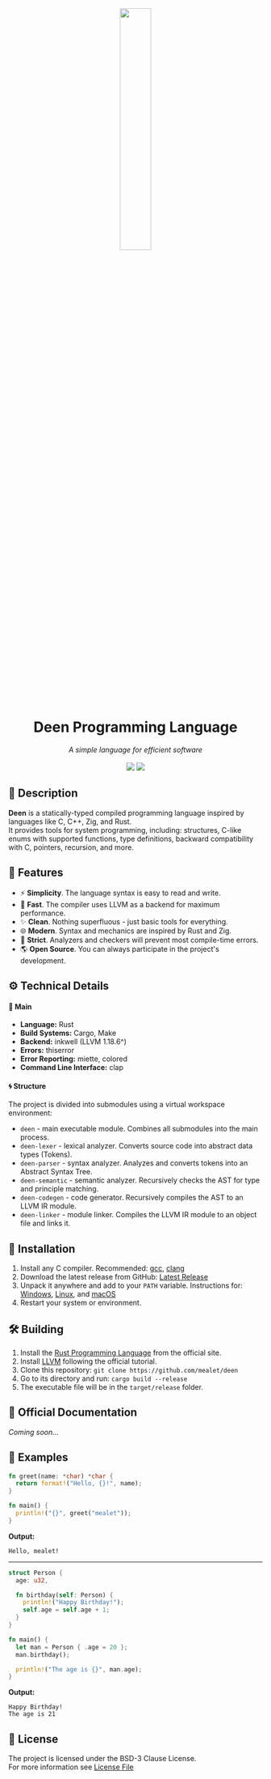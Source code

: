 [Latest Release]: https://github.com/mealet/deen/releases/latest

<div align="center">
  <picture>
    <img src="https://github.com/mealet/deen/blob/master/assets/Deen%20Logo.png" width="35%" />
  </picture>

  <div>
    <h1>Deen Programming Language</h1>
    <i>A simple language for efficient software</i>
  </div>
  <br/>
  <div>
    <a href="https://github.com/mealet/deen/releases/latest"><img src="https://img.shields.io/badge/dynamic/toml?url=https%3A%2F%2Fraw.githubusercontent.com%2Fmealet%2Fdeen%2Frefs%2Fheads%2Fmaster%2FCargo.toml%3Fraw%3Dtrue&query=workspace.package.version&logo=hackthebox&logoColor=fff&label=version&color=%2319a63e" /></a>
    <a href="https://github.com/mealet/deen/blob/master/LICENSE"><img src="https://img.shields.io/github/license/mealet/deen?style=flat&color=%2319a63e&logo=opensourcehardware&logoColor=fff" /></a>
  </div>
</div>

## 👀 Description
**Deen** is a statically-typed compiled programming language inspired by languages like C, C++, Zig, and Rust. <br>
It provides tools for system programming, including: structures, C-like enums with supported functions, type definitions, backward compatibility with C, pointers, recursion, and more.

## 🎯 Features
* ⚡ **Simplicity**. The language syntax is easy to read and write.
* 🚀 **Fast**. The compiler uses LLVM as a backend for maximum performance.
* ✨ **Clean**. Nothing superfluous - just basic tools for everything.
* 🌐 **Modern**. Syntax and mechanics are inspired by Rust and Zig.
* 📑 **Strict**. Analyzers and checkers will prevent most compile-time errors.
* 🌎 **Open Source**. You can always participate in the project's development.

## ⚙️ Technical Details
#### 🔧 Main
- **Language:** Rust
- **Build Systems:** Cargo, Make
- **Backend:** inkwell (LLVM 1.18.6^)
- **Errors:** thiserror
- **Error Reporting:** miette, colored
- **Command Line Interface:** clap

#### 🌀 Structure
The project is divided into submodules using a virtual workspace environment:
- `deen` - main executable module. Combines all submodules into the main process.
- `deen-lexer` - lexical analyzer. Converts source code into abstract data types (Tokens).
- `deen-parser` - syntax analyzer. Analyzes and converts tokens into an Abstract Syntax Tree.
- `deen-semantic` - semantic analyzer. Recursively checks the AST for type and principle matching.
- `deen-codegen` - code generator. Recursively compiles the AST to an LLVM IR module.
- `deen-linker` - module linker. Compiles the LLVM IR module to an object file and links it.

## 💫 Installation
1. Install any C compiler. Recommended: [gcc](https://gcc.gnu.org/), [clang](https://clang.llvm.org/)
2. Download the latest release from GitHub: [Latest Release]
3. Unpack it anywhere and add to your `PATH` variable. Instructions for: [Windows](https://stackoverflow.com/questions/44272416/how-to-add-a-folder-to-path-environment-variable-in-windows-10-with-screensho), [Linux](https://phoenixnap.com/kb/linux-add-to-path), and [macOS](https://stackoverflow.com/questions/22465332/setting-path-environment-variable-in-macos-permanently)
4. Restart your system or environment.

## 🛠️ Building
1. Install the [Rust Programming Language](https://www.rust-lang.org/) from the official site.
2. Install [LLVM](https://www.llvm.org/docs/GettingStarted.html) following the official tutorial.
3. Clone this repository: `git clone https://github.com/mealet/deen`
4. Go to its directory and run: `cargo build --release`
5. The executable file will be in the `target/release` folder.

## 📎 Official Documentation
_Coming soon..._

## 🧊 Examples
```rust
fn greet(name: *char) *char {
  return format!("Hello, {}!", name);
}

fn main() {
  println!("{}", greet("mealet"));
}
```
**Output:**
```
Hello, mealet!
```
----
```rust
struct Person {
  age: u32,

  fn birthday(self: Person) {
    println!("Happy Birthday!");
    self.age = self.age + 1;
  }
}

fn main() {
  let man = Person { .age = 20 };
  man.birthday();

  println!("The age is {}", man.age);
}
```
**Output:**
```
Happy Birthday!
The age is 21
```

## 👮 License
The project is licensed under the BSD-3 Clause License. <br>
For more information see [License File](https://github.com/mealet/deen/blob/master/LICENSE)
